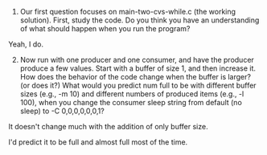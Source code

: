 1. Our first question focuses on main-two-cvs-while.c (the working solution). First, study the code. Do you think you have an understanding of what should happen when you run the program?

Yeah, I do.


2. Now run with one producer and one consumer, and have the producer produce a few values. Start with a buffer of size 1, and then increase it. How does the behavior of the code change when the buffer is larger? (or does it?) What would you predict num full to be with different buffer sizes (e.g., -m 10) and different numbers of produced items (e.g., -l 100), when you change the consumer sleep string from default (no sleep) to -C 0,0,0,0,0,0,1?

It doesn't change much with the addition of only buffer size.

I'd predict it to be full and almost full most of the time.

